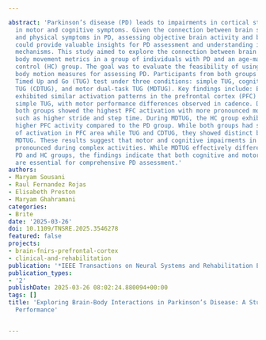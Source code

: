 ---
abstract: 'Parkinson’s disease (PD) leads to impairments in cortical structures, resulting
  in motor and cognitive symptoms. Given the connection between brain structure deficits
  and physical symptoms in PD, assessing objective brain activity and body motion
  could provide valuable insights for PD assessment and understanding its underlying
  mechanisms. This study aimed to explore the connection between brain activity and
  body movement metrics in a group of individuals with PD and an age-matched healthy
  control (HC) group. The goal was to evaluate the feasibility of using brain and
  body motion measures for assessing PD. Participants from both groups underwent the
  Timed Up and Go (TUG) test under three conditions: simple TUG, cognitive dual-task
  TUG (CDTUG), and motor dual-task TUG (MDTUG). Key findings include: Both groups
  exhibited similar activation patterns in the prefrontal cortex (PFC) during the
  simple TUG, with motor performance differences observed in cadence. During CDTUG,
  both groups showed the highest PFC activation with more pronounced motor impairments,
  such as higher stride and step time. During MDTUG, the HC group exhibited significantly
  higher PFC activity compared to the PD group. While both groups had similar patterns
  of activation in PFC area while TUG and CDTUG, they showed distinct behaviour during
  MDTUG. These results suggest that motor and cognitive impairments in PD are more
  pronounced during complex activities. While MDTUG effectively differentiated between
  PD and HC groups, the findings indicate that both cognitive and motor dual-tasks
  are essential for comprehensive PD assessment.'
authors:
- Maryam Sousani
- Raul Fernandez Rojas
- Elisabeth Preston
- Maryam Ghahramani
categories:
- Brite
date: '2025-03-26'
doi: 10.1109/TNSRE.2025.3546278
featured: false
projects:
- brain-fnirs-prefrontal-cortex
- clinical-and-rehabilitation
publication: '*IEEE Transactions on Neural Systems and Rehabilitation Engineering*'
publication_types:
- '2'
publishDate: 2025-03-26 08:02:24.880094+00:00
tags: []
title: 'Exploring Brain-Body Interactions in Parkinson’s Disease: A Study on Dual-Task
  Performance'

---
